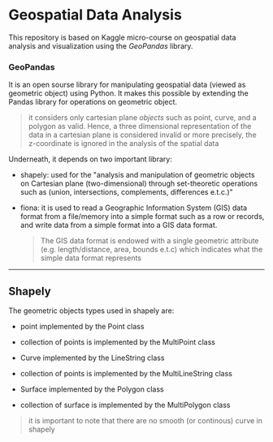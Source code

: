 # Geospatial Data Analysis

This repository is based on Kaggle micro-course on geospatial data analysis and visualization using the *GeoPandas* library.

### GeoPandas

It is an open sourse library for manipulating geospatial data (viewed as geometric object) using Python. It makes this possible by extending the Pandas library for operations on geometric object.

> it considers only cartesian plane *objects* such as point, curve, and a polygon as valid. Hence, a three dimensional representation of the data in a cartesian plane is considered invalid or more precisely, the z-coordinate is ignored in the analysis of the spatial data

Underneath, it depends on two important library:
- shapely: used for the "analysis and manipulation of geometric objects on Cartesian plane (two-dimensional) through set-theoretic operations such as (union, intersections, complements, differences e.t.c.)"

- fiona: it is used to read a Geographic Information System (GIS) data format from a file/memory into a simple format such as a row or records, and write data from a simple format into a GIS data format. 

	> The GIS data format is endowed with a single geometric attribute (e.g. length/distance, area, bounds e.t.c) which indicates what the simple data format represents

-- -

## Shapely
The geometric objects types used in shapely are:
- point implemented by the Point class
- collection of points is implemented by the MultiPoint class

- Curve implemented by the LineString class
- collection of points is implemented by the MultiLineString class

- Surface implemented by the Polygon class
- collection of surface is implemented by the MultiPolygon class


> it is important to note that there are no smooth (or continous) curve in shapely
